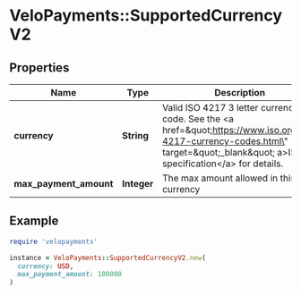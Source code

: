 # VeloPayments::SupportedCurrencyV2

## Properties

| Name | Type | Description | Notes |
| ---- | ---- | ----------- | ----- |
| **currency** | **String** | Valid ISO 4217 3 letter currency code. See the &lt;a href&#x3D;\&quot;https://www.iso.org/iso-4217-currency-codes.html\&quot; target&#x3D;\&quot;_blank\&quot; a&gt;ISO specification&lt;/a&gt; for details. | [optional] |
| **max_payment_amount** | **Integer** | The max amount allowed in this currency | [optional] |

## Example

```ruby
require 'velopayments'

instance = VeloPayments::SupportedCurrencyV2.new(
  currency: USD,
  max_payment_amount: 100000
)
```

